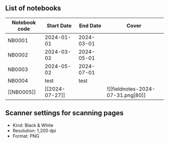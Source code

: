 ## List of notebooks

| Notebook code | Start Date     | End Date   | Cover                              |
| ------------- | -------------- | ---------- | ---------------------------------- |
| NB0001        | 2024-01-01     | 2024-03-01 |                                    |
| NB0002        | 2024-03-02     | 2024-05-01 |                                    |
| NB0003        | 2024-05-02     | 2024-07-01 |                                    |
| NB0004        | test           | test       |                                    |
| [[NB0005]]    | [[2024-07-27]] |            | ![[fieldnotes-2024-07-31.png\|80]] |

## Scanner settings for scanning pages

- Kind: Black & White
- Resolution: 1,200 dpi
- Format: PNG

